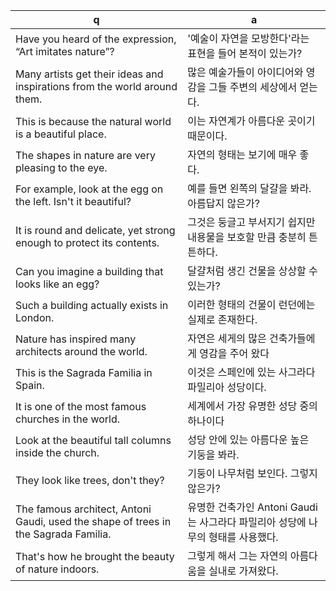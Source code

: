 q | a
---|---
Have you heard of the expression, “Art imitates nature”? 	| '예술이 자연을 모방한다'라는 표현을 들어 본적이 있는가?
Many artists get their ideas and inspirations from the world around them. 	| 많은 예술가들이 아이디어와 영감을 그들 주변의 세상에서 얻는다.
This is because the natural world is a beautiful place.	| 이는 자연계가 아름다운 곳이기 때문이다.
The shapes in nature are very pleasing to the eye.	| 자연의 형태는 보기에 매우 좋다.
For example, look at the egg on the left. Isn't it beautiful?	| 예를 들면 왼쪽의 달걀을 봐라. 아름답지 않은가?
It is round and delicate, yet strong enough to protect its contents.	| 그것은 둥글고 부서지기 쉽지만 내용물을 보호할 만큼 충분히 튼튼하다.
Can you imagine a building that looks like an egg?	| 달걀처럼 생긴 건물을 상상할 수 있는가?
Such a building actually exists in London.	| 이러한 형태의 건물이 런던에는 실제로 존재한다.
Nature has inspired many architects around the world.	| 자연은 세게의 많은 건축가들에게 영감을 주어 왔다
This is the Sagrada Familia in Spain.	| 이것은 스페인에 있는 사그라다 파밀리아 성당이다.
It is one of the most famous churches in the world.	| 세계에서 가장 유명한 성당 중의 하나이다
Look at the beautiful tall columns inside the church.	| 성당 안에 있는 아름다운 높은 기둥을 봐라.
They look like trees, don't they?	| 기둥이 나무처럼 보인다. 그렇지 않은가?
The famous architect, Antoni Gaudi, used the shape of trees in the Sagrada Familia.	| 유명한 건축가인 Antoni Gaudi는 사그라다 파밀리아 성당에 나무의 형태를 사용했다.
That's how he brought the beauty of nature indoors.	| 그렇게 해서 그는 자연의 아름다움을 실내로 가져왔다.
